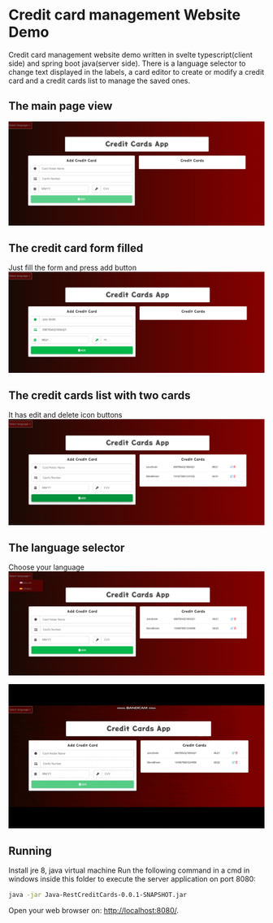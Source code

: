 # Credit card management Website Demo

Credit card management website demo written in svelte typescript(client side) and spring boot java(server side).
There is a language selector to change text displayed in the labels, a card editor to create or modify a credit card 
and a credit cards list to manage the saved ones.

## The main page view
![Image of main page](https://github.com/MarioRuizRojo/CreditCardWeb/blob/master/paginaSinTarjetas.PNG)
## The credit card form filled
Just fill the form and press add button
![Image of filled form](https://github.com/MarioRuizRojo/CreditCardWeb/blob/master/paginaConTarjetaAcrear.PNG)
## The credit cards list with two cards
It has edit and delete icon buttons
![Image of credit cards list](https://github.com/MarioRuizRojo/CreditCardWeb/blob/master/paginaConListaTarjetas.PNG)
## The language selector
Choose your language
![Image of language selector](https://github.com/MarioRuizRojo/CreditCardWeb/blob/master/paginaConSelIdioma.PNG)

![Image of choosing lang](https://github.com/MarioRuizRojo/CreditCardWeb/blob/master/selectLang1.gif)

## Running

Install jre 8, java virtual machine
Run the following command in a cmd in windows inside this folder to execute the server application on port 8080:

```bash
java -jar Java-RestCreditCards-0.0.1-SNAPSHOT.jar
```

Open your web browser on: [http://localhost:8080/](http://localhost:8080/).

